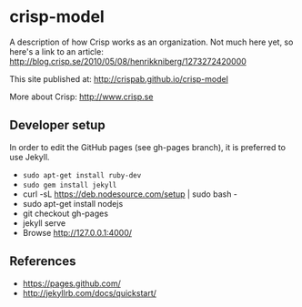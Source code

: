 crisp-model
===========

A description of how Crisp works as an organization.
Not much here yet, so here's a link to an article:
http://blog.crisp.se/2010/05/08/henrikkniberg/1273272420000


This site published at: http://crispab.github.io/crisp-model

More about Crisp: http://www.crisp.se


Developer setup
---------------
In order to edit the GitHub pages (see gh-pages branch), it is preferred to use Jekyll.
* `sudo apt-get install ruby-dev`
* `sudo gem install jekyll`
* curl -sL https://deb.nodesource.com/setup | sudo bash -
* sudo apt-get install nodejs
* git checkout gh-pages
* jekyll serve
* Browse http://127.0.0.1:4000/

References
----------
* https://pages.github.com/
* http://jekyllrb.com/docs/quickstart/
